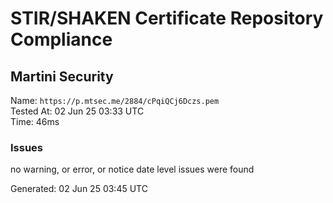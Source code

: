 # STIR/SHAKEN Certificate Repository Compliance

## Martini Security

Name: `https://p.mtsec.me/2884/cPqiQCj6Dczs.pem`\
Tested At: 02 Jun 25 03:33 UTC\
Time: 46ms

### Issues

no warning, or error, or notice date level issues were found

Generated: 02 Jun 25 03:45 UTC